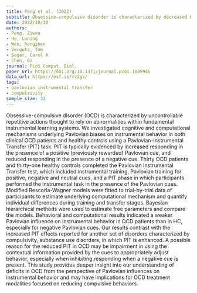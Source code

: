 ```yaml
---
title: Peng et al. (2022)
subtitle: Obsessive-compulsive disorder is characterized by decreased Pavlovian influence on instrumental behavior
date: 2022/10/10
authors:
- Peng, Ziwen
- He, Luning
- Wen, Rongzhen
- Verguts, Tom
- Seger, Carol A
- Chen, Qi
journal: PLoS Comput. Biol.
paper_url: https://doi.org/10.1371/journal.pcbi.1009945
data_url: https://osf.io/rc2gx/
tags:
- pavlovian instrumental transfer
- compulsivity
sample_size: 32
---
```


Obsessive-compulsive disorder (OCD) is characterized by uncontrollable repetitive actions thought to rely on abnormalities within fundamental instrumental learning systems. We investigated cognitive and computational mechanisms underlying Pavlovian biases on instrumental behavior in both clinical OCD patients and healthy controls using a Pavlovian-Instrumental Transfer (PIT) task. PIT is typically evidenced by increased responding in the presence of a positive (previously rewarded) Pavlovian cue, and reduced responding in the presence of a negative cue. Thirty OCD patients and thirty-one healthy controls completed the Pavlovian Instrumental Transfer test, which included instrumental training, Pavlovian training for positive, negative and neutral cues, and a PIT phase in which participants performed the instrumental task in the presence of the Pavlovian cues. Modified Rescorla-Wagner models were fitted to trial-by-trial data of participants to estimate underlying computational mechanism and quantify individual differences during training and transfer stages. Bayesian hierarchical methods were used to estimate free parameters and compare the models. Behavioral and computational results indicated a weaker Pavlovian influence on instrumental behavior in OCD patients than in HC, especially for negative Pavlovian cues. Our results contrast with the increased PIT effects reported for another set of disorders characterized by compulsivity, substance use disorders, in which PIT is enhanced. A possible reason for the reduced PIT in OCD may be impairment in using the contextual information provided by the cues to appropriately adjust behavior, especially when inhibiting responding when a negative cue is present. This study provides deeper insight into our understanding of deficits in OCD from the perspective of Pavlovian influences on instrumental behavior and may have implications for OCD treatment modalities focused on reducing compulsive behaviors.
